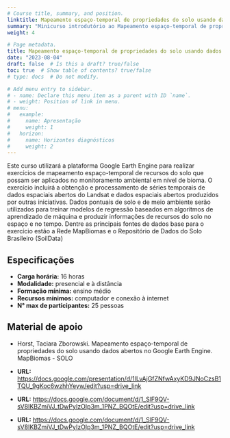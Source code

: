 ```yaml
---
# Course title, summary, and position.
linktitle: Mapeamento espaço-temporal de propriedades do solo usando dados abertos no Google Earth Engine
summary: "Minicurso introdutório ao Mapeamento espaço-temporal de propriedades do solo usando dados abertos no Google Earth Engine (GEE). Ao final do minicurso, os participantes são capazes de executar o codigo em JavaScript no GEE para produzir uma série temporal de mapas de solo."
weight: 4

# Page metadata.
title: Mapeamento espaço-temporal de propriedades do solo usando dados abertos no Google Earth Engine
date: "2023-08-04"
draft: false  # Is this a draft? true/false
toc: true  # Show table of contents? true/false
# type: docs  # Do not modify.

# Add menu entry to sidebar.
# - name: Declare this menu item as a parent with ID `name`.
# - weight: Position of link in menu.
# menu:
#   example:
#     name: Apresentação
#     weight: 1
#   horizon:
#     name: Horizontes diagnósticos
#     weight: 2
---
```


Este curso utilizará a plataforma Google Earth Engine para realizar exercícios de mapeamento espaço-temporal de recursos do solo que possam ser aplicados no monitoramento ambiental em nível de bioma. O exercício incluirá a obtenção e processamento de séries temporais de dados espaciais abertos do Landsat e dados espaciais abertos produzidos por outras iniciativas. Dados pontuais de solo e de meio ambiente serão utilizados para treinar modelos de regressão baseados em algoritmos de aprendizado de máquina e produzir informações de recursos do solo no espaço e no tempo. Dentre as principais fontes de dados base para o exercício estão a Rede MapBiomas e o Repositório de Dados do Solo Brasileiro (SoilData)


## Especificações

* __Carga horária:__ 16 horas
* __Modalidade:__ presencial e à distância
* __Formação mínima:__ ensino médio
* __Recursos mínimos:__ computador e conexão à internet
* __N° max de participantes:__ 25 pessoas

## Material de apoio

* Horst, Taciara Zborowski. Mapeamento espaço-temporal de propriedades do solo usando dados abertos no Google Earth Engine. MapBiomas - SOLO

* __URL:__ https://docs.google.com/presentation/d/1lLvAjGfZNfwAxyKD9JNoCzsB1TQU_9gKoc6wzhhYeyw/edit?usp=drive_link
* __URL:__ https://docs.google.com/document/d/1_SlF9QV-sV8IKBZmiVJ_tDwPyIzOIp3m_1PNZ_BQOtE/edit?usp=drive_link
* __URL:__ https://docs.google.com/document/d/1_SlF9QV-sV8IKBZmiVJ_tDwPyIzOIp3m_1PNZ_BQOtE/edit?usp=drive_link